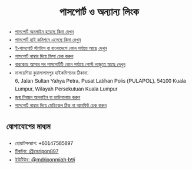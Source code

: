 <!DOCTYPE html>
<html lang="bn">
<head>
    <meta charset="UTF-8">
    <meta name="viewport" content="width=device-width, initial-scale=1.0">
    <title>লিংক সংগ্রহ</title>
</head>
<body style="font-family: Arial, sans-serif; line-height: 1.6; margin: 20px;">
    <h1 style="text-align: center;">পাসপোর্ট ও অন্যান্য লিংক</h1>
    <ul>
        <li><a href="https://appointment.bdhckl.gov.bd" target="_blank">পাসপোর্ট অনলাইন হয়েছে কিনা দেখুন</a></li>
        <li><a href="https://appointment.bdhckl.gov.bd" target="_blank">পাসপোর্ট হাই কমিশনে এসেছে কিনা দেখুন</a></li>
        <li><a href="https://epassport.gov.bd" target="_blank">ই-পাসপোর্ট স্ট্যাটাস বা বাংলাদেশে কোন পর্যায়ে আছে দেখুন</a></li>
        <li><a href="https://eservices.imi.gov.my/myimms/PRAStatus?type=36&lang=en&module=pra" target="_blank">পাসপোর্ট নাম্বার দিয়ে ভিসা চেক করুন</a></li>
        <li><a href="https://www.pos.com.my" target="_blank">বারকোড আসার পর পাসপোর্টটি কোন পর্যায়ে পোস্ট লাজুতে আছে দেখুন</a></li>
        <li>মালয়েশিয়া কুয়ালালামপুর হাইকমিশনের ঠিকানা: <br>
            6, Jalan Sultan Yahya Petra, Pusat Latihan Polis (PULAPOL), 54100 Kuala Lumpur, Wilayah Persekutuan Kuala Lumpur
        </li>
        <li><a href="https://everify.bdris.gov.bd" target="_blank">জন্ম নিবন্ধন অনলাইন বা ডাউনলোড করুন</a></li>
        <li><a href="https://eservices.imi.gov.my/myimms/FomemaStatus" target="_blank">পাসপোর্ট নাম্বার দিয়ে মেডিকেল ঠিক না আনফিট চেক করুন</a></li>
    </ul>
    <h2>যোগাযোগের মাধ্যম</h2>
    <ul>
        <li>হোয়াটসঅ্যাপ: +60147585897</li>
        <li><a href="https://www.tiktok.com/@rsripon897" target="_blank">টিকটক: @rsripon897</a></li>
        <li><a href="https://www.youtube.com/@mdriponmiah-b9i" target="_blank">ইউটিউব: @mdriponmiah-b9i</a></li>
    </ul>
</body>
</html>
